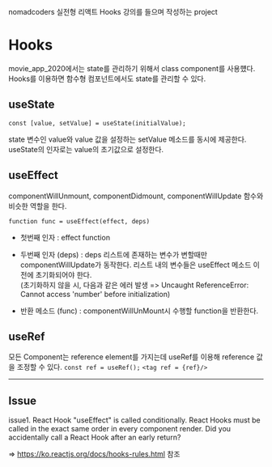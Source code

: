 nomadcoders 실전형 리액트 Hooks 강의를 들으며 작성하는 project

Hooks
======
movie_app_2020에서는 state를 관리하기 위해서 class component를 사용헀다. 
Hooks를 이용하면 함수형 컴포넌트에서도 state를 관리할 수 있다.




useState
------
``` const [value, setValue] = useState(initialValue); ```

state 변수인 value와 value 값을 설정하는 setValue 메소드를 동시에 제공한다.
useState의 인자로는 value의 초기값으로 설정한다.

useEffect
------
componentWillUnmount, componentDidmount, componentWillUpdate 함수와 비슷한 역할을 한다.

``` function func = useEffect(effect, deps) ```

- 첫번째 인자 : effect function <br>
- 두번째 인자 (deps) : deps 리스트에 존재하는 변수가 변할때만 componentWillUpdate가 동작한다.
리스트 내의 변수들은 useEffect 메소드 이전에 초기화되어야 한다. 
<br> (초기화하지 않을 시, 다음과 같은 에러 발생 => Uncaught ReferenceError: Cannot access 'number' before initialization) 


- 반환 메소드 (func) : componentWillUnMount시 수행할 function을 반환한다.


useRef
------ 
모든 Component는 reference element를 가지는데 useRef를 이용해 reference 값을 조정할 수 있다.
``` const ref = useRef(); ```
``` <tag ref = {ref}/> ```


---

Issue
------
issue1. React Hook "useEffect" is called conditionally. React Hooks must be called in the exact same order in every component render. Did you accidentally call a React Hook after an early return?

=> https://ko.reactjs.org/docs/hooks-rules.html 참조
